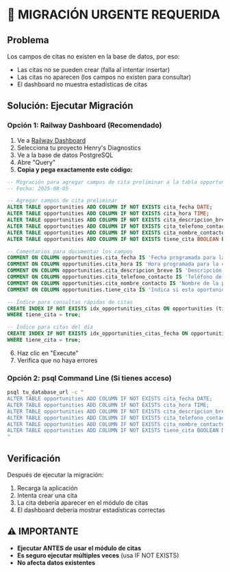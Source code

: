 # 🚨 MIGRACIÓN URGENTE REQUERIDA

## Problema
Los campos de citas no existen en la base de datos, por eso:
- Las citas no se pueden crear (falla al intentar insertar)
- Las citas no aparecen (los campos no existen para consultar)
- El dashboard no muestra estadísticas de citas

## Solución: Ejecutar Migración

### Opción 1: Railway Dashboard (Recomendado)
1. Ve a [Railway Dashboard](https://railway.app)
2. Selecciona tu proyecto Henry's Diagnostics
3. Ve a la base de datos PostgreSQL
4. Abre "Query"
5. **Copia y pega exactamente este código:**

```sql
-- Migración para agregar campos de cita preliminar a la tabla opportunities
-- Fecha: 2025-08-05

-- Agregar campos de cita preliminar
ALTER TABLE opportunities ADD COLUMN IF NOT EXISTS cita_fecha DATE;
ALTER TABLE opportunities ADD COLUMN IF NOT EXISTS cita_hora TIME;
ALTER TABLE opportunities ADD COLUMN IF NOT EXISTS cita_descripcion_breve TEXT;
ALTER TABLE opportunities ADD COLUMN IF NOT EXISTS cita_telefono_contacto VARCHAR(20);
ALTER TABLE opportunities ADD COLUMN IF NOT EXISTS cita_nombre_contacto VARCHAR(100);
ALTER TABLE opportunities ADD COLUMN IF NOT EXISTS tiene_cita BOOLEAN DEFAULT false;

-- Comentarios para documentar los campos
COMMENT ON COLUMN opportunities.cita_fecha IS 'Fecha programada para la cita (ej: 2025-08-15)';
COMMENT ON COLUMN opportunities.cita_hora IS 'Hora programada para la cita (ej: 14:30)';
COMMENT ON COLUMN opportunities.cita_descripcion_breve IS 'Descripción breve del vehículo (ej: Honda HRV 2022)';
COMMENT ON COLUMN opportunities.cita_telefono_contacto IS 'Teléfono de contacto para la cita';
COMMENT ON COLUMN opportunities.cita_nombre_contacto IS 'Nombre de la persona que agenda la cita';
COMMENT ON COLUMN opportunities.tiene_cita IS 'Indica si esta oportunidad es una cita agendada';

-- Índice para consultas rápidas de citas
CREATE INDEX IF NOT EXISTS idx_opportunities_citas ON opportunities (tiene_cita, cita_fecha, cita_hora) 
WHERE tiene_cita = true;

-- Índice para citas del día
CREATE INDEX IF NOT EXISTS idx_opportunities_citas_fecha ON opportunities (cita_fecha) 
WHERE tiene_cita = true;
```

6. Haz clic en "Execute"
7. Verifica que no haya errores

### Opción 2: psql Command Line (Si tienes acceso)
```bash
psql tu_database_url -c "
ALTER TABLE opportunities ADD COLUMN IF NOT EXISTS cita_fecha DATE;
ALTER TABLE opportunities ADD COLUMN IF NOT EXISTS cita_hora TIME;
ALTER TABLE opportunities ADD COLUMN IF NOT EXISTS cita_descripcion_breve TEXT;
ALTER TABLE opportunities ADD COLUMN IF NOT EXISTS cita_telefono_contacto VARCHAR(20);
ALTER TABLE opportunities ADD COLUMN IF NOT EXISTS cita_nombre_contacto VARCHAR(100);
ALTER TABLE opportunities ADD COLUMN IF NOT EXISTS tiene_cita BOOLEAN DEFAULT false;
"
```

## Verificación
Después de ejecutar la migración:
1. Recarga la aplicación
2. Intenta crear una cita
3. La cita debería aparecer en el módulo de citas
4. El dashboard debería mostrar estadísticas correctas

## ⚠️ IMPORTANTE
- **Ejecutar ANTES de usar el módulo de citas**
- **Es seguro ejecutar múltiples veces** (usa IF NOT EXISTS)
- **No afecta datos existentes**